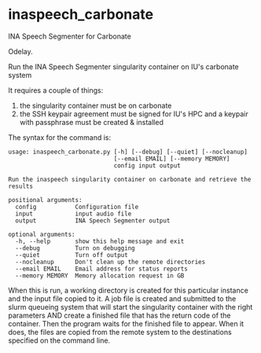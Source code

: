 # inaspeech_carbonate
INA Speech Segmenter for Carbonate

Odelay.

Run the INA Speech Segmenter singularity container on IU's carbonate system

It requires a couple of things:
1) the singularity container must be on carbonate
2) the SSH keypair agreement must be signed for IU's HPC and a keypair with
   passphrase must be created & installed

The syntax for the command is:
````
usage: inaspeech_carbonate.py [-h] [--debug] [--quiet] [--nocleanup]
                              [--email EMAIL] [--memory MEMORY]
                              config input output

Run the inaspeech singularity container on carbonate and retrieve the results

positional arguments:
  config           Configuration file
  input            input audio file
  output           INA Speech Segmenter output

optional arguments:
  -h, --help       show this help message and exit
  --debug          Turn on debugging
  --quiet          Turn off output
  --nocleanup      Don't clean up the remote directories
  --email EMAIL    Email address for status reports
  --memory MEMORY  Memory allocation request in GB

````

When this is run, a working directory is created for this particular instance and the input file copied to it.  A job file is created and submitted to the slurm queueing system that will start the singularity container with the right parameters AND create a finished file that has the return code of the container.   Then the program waits for the finished file to appear.  When it does, the files are copied from the remote system to the destinations specified on the command line.

